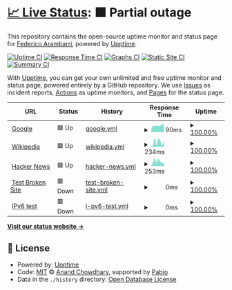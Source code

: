 # [📈 Live Status](https://demo.upptime.js.org): <!--live status--> **🟧 Partial outage**

This repository contains the open-source uptime monitor and status page for [Federico Arambarri](https://demo.upptime.js.org), powered by [Upptime](https://github.com/upptime/upptime).

[![Uptime CI](https://github.com/v-fearam/test-upptime/workflows/Uptime%20CI/badge.svg)](https://github.com/v-fearam/test-upptime/actions?query=workflow%3A%22Uptime+CI%22)
[![Response Time CI](https://github.com/v-fearam/test-upptime/workflows/Response%20Time%20CI/badge.svg)](https://github.com/v-fearam/test-upptime/actions?query=workflow%3A%22Response+Time+CI%22)
[![Graphs CI](https://github.com/v-fearam/test-upptime/workflows/Graphs%20CI/badge.svg)](https://github.com/v-fearam/test-upptime/actions?query=workflow%3A%22Graphs+CI%22)
[![Static Site CI](https://github.com/v-fearam/test-upptime/workflows/Static%20Site%20CI/badge.svg)](https://github.com/v-fearam/test-upptime/actions?query=workflow%3A%22Static+Site+CI%22)
[![Summary CI](https://github.com/v-fearam/test-upptime/workflows/Summary%20CI/badge.svg)](https://github.com/v-fearam/test-upptime/actions?query=workflow%3A%22Summary+CI%22)

With [Upptime](https://upptime.js.org), you can get your own unlimited and free uptime monitor and status page, powered entirely by a GitHub repository. We use [Issues](https://github.com/v-fearam/test-upptime/issues) as incident reports, [Actions](https://github.com/v-fearam/test-upptime/actions) as uptime monitors, and [Pages](https://demo.upptime.js.org) for the status page.

<!--start: status pages-->
<!-- This summary is generated by Upptime (https://github.com/upptime/upptime) -->
<!-- Do not edit this manually, your changes will be overwritten -->
<!-- prettier-ignore -->
| URL | Status | History | Response Time | Uptime |
| --- | ------ | ------- | ------------- | ------ |
| <img alt="" src="https://icons.duckduckgo.com/ip3/www.google.com.ico" height="13"> [Google](https://www.google.com) | 🟩 Up | [google.yml](https://github.com/v-fearam/test-upptime/commits/HEAD/history/google.yml) | <details><summary><img alt="Response time graph" src="./graphs/google/response-time-week.png" height="20"> 90ms</summary><br><a href="https://v-fearam.github.io/test-upptime/history/google"><img alt="Response time 109" src="https://img.shields.io/endpoint?url=https%3A%2F%2Fraw.githubusercontent.com%2Fv-fearam%2Ftest-upptime%2FHEAD%2Fapi%2Fgoogle%2Fresponse-time.json"></a><br><a href="https://v-fearam.github.io/test-upptime/history/google"><img alt="24-hour response time 74" src="https://img.shields.io/endpoint?url=https%3A%2F%2Fraw.githubusercontent.com%2Fv-fearam%2Ftest-upptime%2FHEAD%2Fapi%2Fgoogle%2Fresponse-time-day.json"></a><br><a href="https://v-fearam.github.io/test-upptime/history/google"><img alt="7-day response time 90" src="https://img.shields.io/endpoint?url=https%3A%2F%2Fraw.githubusercontent.com%2Fv-fearam%2Ftest-upptime%2FHEAD%2Fapi%2Fgoogle%2Fresponse-time-week.json"></a><br><a href="https://v-fearam.github.io/test-upptime/history/google"><img alt="30-day response time 118" src="https://img.shields.io/endpoint?url=https%3A%2F%2Fraw.githubusercontent.com%2Fv-fearam%2Ftest-upptime%2FHEAD%2Fapi%2Fgoogle%2Fresponse-time-month.json"></a><br><a href="https://v-fearam.github.io/test-upptime/history/google"><img alt="1-year response time 109" src="https://img.shields.io/endpoint?url=https%3A%2F%2Fraw.githubusercontent.com%2Fv-fearam%2Ftest-upptime%2FHEAD%2Fapi%2Fgoogle%2Fresponse-time-year.json"></a></details> | <details><summary><a href="https://v-fearam.github.io/test-upptime/history/google">100.00%</a></summary><a href="https://v-fearam.github.io/test-upptime/history/google"><img alt="All-time uptime 100.00%" src="https://img.shields.io/endpoint?url=https%3A%2F%2Fraw.githubusercontent.com%2Fv-fearam%2Ftest-upptime%2FHEAD%2Fapi%2Fgoogle%2Fuptime.json"></a><br><a href="https://v-fearam.github.io/test-upptime/history/google"><img alt="24-hour uptime 100.00%" src="https://img.shields.io/endpoint?url=https%3A%2F%2Fraw.githubusercontent.com%2Fv-fearam%2Ftest-upptime%2FHEAD%2Fapi%2Fgoogle%2Fuptime-day.json"></a><br><a href="https://v-fearam.github.io/test-upptime/history/google"><img alt="7-day uptime 100.00%" src="https://img.shields.io/endpoint?url=https%3A%2F%2Fraw.githubusercontent.com%2Fv-fearam%2Ftest-upptime%2FHEAD%2Fapi%2Fgoogle%2Fuptime-week.json"></a><br><a href="https://v-fearam.github.io/test-upptime/history/google"><img alt="30-day uptime 99.89%" src="https://img.shields.io/endpoint?url=https%3A%2F%2Fraw.githubusercontent.com%2Fv-fearam%2Ftest-upptime%2FHEAD%2Fapi%2Fgoogle%2Fuptime-month.json"></a><br><a href="https://v-fearam.github.io/test-upptime/history/google"><img alt="1-year uptime 99.99%" src="https://img.shields.io/endpoint?url=https%3A%2F%2Fraw.githubusercontent.com%2Fv-fearam%2Ftest-upptime%2FHEAD%2Fapi%2Fgoogle%2Fuptime-year.json"></a></details>
| <img alt="" src="https://icons.duckduckgo.com/ip3/en.wikipedia.org.ico" height="13"> [Wikipedia](https://en.wikipedia.org) | 🟩 Up | [wikipedia.yml](https://github.com/v-fearam/test-upptime/commits/HEAD/history/wikipedia.yml) | <details><summary><img alt="Response time graph" src="./graphs/wikipedia/response-time-week.png" height="20"> 234ms</summary><br><a href="https://v-fearam.github.io/test-upptime/history/wikipedia"><img alt="Response time 195" src="https://img.shields.io/endpoint?url=https%3A%2F%2Fraw.githubusercontent.com%2Fv-fearam%2Ftest-upptime%2FHEAD%2Fapi%2Fwikipedia%2Fresponse-time.json"></a><br><a href="https://v-fearam.github.io/test-upptime/history/wikipedia"><img alt="24-hour response time 217" src="https://img.shields.io/endpoint?url=https%3A%2F%2Fraw.githubusercontent.com%2Fv-fearam%2Ftest-upptime%2FHEAD%2Fapi%2Fwikipedia%2Fresponse-time-day.json"></a><br><a href="https://v-fearam.github.io/test-upptime/history/wikipedia"><img alt="7-day response time 234" src="https://img.shields.io/endpoint?url=https%3A%2F%2Fraw.githubusercontent.com%2Fv-fearam%2Ftest-upptime%2FHEAD%2Fapi%2Fwikipedia%2Fresponse-time-week.json"></a><br><a href="https://v-fearam.github.io/test-upptime/history/wikipedia"><img alt="30-day response time 183" src="https://img.shields.io/endpoint?url=https%3A%2F%2Fraw.githubusercontent.com%2Fv-fearam%2Ftest-upptime%2FHEAD%2Fapi%2Fwikipedia%2Fresponse-time-month.json"></a><br><a href="https://v-fearam.github.io/test-upptime/history/wikipedia"><img alt="1-year response time 195" src="https://img.shields.io/endpoint?url=https%3A%2F%2Fraw.githubusercontent.com%2Fv-fearam%2Ftest-upptime%2FHEAD%2Fapi%2Fwikipedia%2Fresponse-time-year.json"></a></details> | <details><summary><a href="https://v-fearam.github.io/test-upptime/history/wikipedia">100.00%</a></summary><a href="https://v-fearam.github.io/test-upptime/history/wikipedia"><img alt="All-time uptime 100.00%" src="https://img.shields.io/endpoint?url=https%3A%2F%2Fraw.githubusercontent.com%2Fv-fearam%2Ftest-upptime%2FHEAD%2Fapi%2Fwikipedia%2Fuptime.json"></a><br><a href="https://v-fearam.github.io/test-upptime/history/wikipedia"><img alt="24-hour uptime 100.00%" src="https://img.shields.io/endpoint?url=https%3A%2F%2Fraw.githubusercontent.com%2Fv-fearam%2Ftest-upptime%2FHEAD%2Fapi%2Fwikipedia%2Fuptime-day.json"></a><br><a href="https://v-fearam.github.io/test-upptime/history/wikipedia"><img alt="7-day uptime 100.00%" src="https://img.shields.io/endpoint?url=https%3A%2F%2Fraw.githubusercontent.com%2Fv-fearam%2Ftest-upptime%2FHEAD%2Fapi%2Fwikipedia%2Fuptime-week.json"></a><br><a href="https://v-fearam.github.io/test-upptime/history/wikipedia"><img alt="30-day uptime 100.00%" src="https://img.shields.io/endpoint?url=https%3A%2F%2Fraw.githubusercontent.com%2Fv-fearam%2Ftest-upptime%2FHEAD%2Fapi%2Fwikipedia%2Fuptime-month.json"></a><br><a href="https://v-fearam.github.io/test-upptime/history/wikipedia"><img alt="1-year uptime 100.00%" src="https://img.shields.io/endpoint?url=https%3A%2F%2Fraw.githubusercontent.com%2Fv-fearam%2Ftest-upptime%2FHEAD%2Fapi%2Fwikipedia%2Fuptime-year.json"></a></details>
| <img alt="" src="https://icons.duckduckgo.com/ip3/news.ycombinator.com.ico" height="13"> [Hacker News](https://news.ycombinator.com) | 🟩 Up | [hacker-news.yml](https://github.com/v-fearam/test-upptime/commits/HEAD/history/hacker-news.yml) | <details><summary><img alt="Response time graph" src="./graphs/hacker-news/response-time-week.png" height="20"> 253ms</summary><br><a href="https://v-fearam.github.io/test-upptime/history/hacker-news"><img alt="Response time 451" src="https://img.shields.io/endpoint?url=https%3A%2F%2Fraw.githubusercontent.com%2Fv-fearam%2Ftest-upptime%2FHEAD%2Fapi%2Fhacker-news%2Fresponse-time.json"></a><br><a href="https://v-fearam.github.io/test-upptime/history/hacker-news"><img alt="24-hour response time 433" src="https://img.shields.io/endpoint?url=https%3A%2F%2Fraw.githubusercontent.com%2Fv-fearam%2Ftest-upptime%2FHEAD%2Fapi%2Fhacker-news%2Fresponse-time-day.json"></a><br><a href="https://v-fearam.github.io/test-upptime/history/hacker-news"><img alt="7-day response time 253" src="https://img.shields.io/endpoint?url=https%3A%2F%2Fraw.githubusercontent.com%2Fv-fearam%2Ftest-upptime%2FHEAD%2Fapi%2Fhacker-news%2Fresponse-time-week.json"></a><br><a href="https://v-fearam.github.io/test-upptime/history/hacker-news"><img alt="30-day response time 289" src="https://img.shields.io/endpoint?url=https%3A%2F%2Fraw.githubusercontent.com%2Fv-fearam%2Ftest-upptime%2FHEAD%2Fapi%2Fhacker-news%2Fresponse-time-month.json"></a><br><a href="https://v-fearam.github.io/test-upptime/history/hacker-news"><img alt="1-year response time 451" src="https://img.shields.io/endpoint?url=https%3A%2F%2Fraw.githubusercontent.com%2Fv-fearam%2Ftest-upptime%2FHEAD%2Fapi%2Fhacker-news%2Fresponse-time-year.json"></a></details> | <details><summary><a href="https://v-fearam.github.io/test-upptime/history/hacker-news">100.00%</a></summary><a href="https://v-fearam.github.io/test-upptime/history/hacker-news"><img alt="All-time uptime 100.00%" src="https://img.shields.io/endpoint?url=https%3A%2F%2Fraw.githubusercontent.com%2Fv-fearam%2Ftest-upptime%2FHEAD%2Fapi%2Fhacker-news%2Fuptime.json"></a><br><a href="https://v-fearam.github.io/test-upptime/history/hacker-news"><img alt="24-hour uptime 100.00%" src="https://img.shields.io/endpoint?url=https%3A%2F%2Fraw.githubusercontent.com%2Fv-fearam%2Ftest-upptime%2FHEAD%2Fapi%2Fhacker-news%2Fuptime-day.json"></a><br><a href="https://v-fearam.github.io/test-upptime/history/hacker-news"><img alt="7-day uptime 100.00%" src="https://img.shields.io/endpoint?url=https%3A%2F%2Fraw.githubusercontent.com%2Fv-fearam%2Ftest-upptime%2FHEAD%2Fapi%2Fhacker-news%2Fuptime-week.json"></a><br><a href="https://v-fearam.github.io/test-upptime/history/hacker-news"><img alt="30-day uptime 100.00%" src="https://img.shields.io/endpoint?url=https%3A%2F%2Fraw.githubusercontent.com%2Fv-fearam%2Ftest-upptime%2FHEAD%2Fapi%2Fhacker-news%2Fuptime-month.json"></a><br><a href="https://v-fearam.github.io/test-upptime/history/hacker-news"><img alt="1-year uptime 100.00%" src="https://img.shields.io/endpoint?url=https%3A%2F%2Fraw.githubusercontent.com%2Fv-fearam%2Ftest-upptime%2FHEAD%2Fapi%2Fhacker-news%2Fuptime-year.json"></a></details>
| <img alt="" src="https://icons.duckduckgo.com/ip3/thissitedoesnotexist.koj.co.ico" height="13"> [Test Broken Site](https://thissitedoesnotexist.koj.co) | 🟥 Down | [test-broken-site.yml](https://github.com/v-fearam/test-upptime/commits/HEAD/history/test-broken-site.yml) | <details><summary><img alt="Response time graph" src="./graphs/test-broken-site/response-time-week.png" height="20"> 0ms</summary><br><a href="https://v-fearam.github.io/test-upptime/history/test-broken-site"><img alt="Response time 0" src="https://img.shields.io/endpoint?url=https%3A%2F%2Fraw.githubusercontent.com%2Fv-fearam%2Ftest-upptime%2FHEAD%2Fapi%2Ftest-broken-site%2Fresponse-time.json"></a><br><a href="https://v-fearam.github.io/test-upptime/history/test-broken-site"><img alt="24-hour response time 0" src="https://img.shields.io/endpoint?url=https%3A%2F%2Fraw.githubusercontent.com%2Fv-fearam%2Ftest-upptime%2FHEAD%2Fapi%2Ftest-broken-site%2Fresponse-time-day.json"></a><br><a href="https://v-fearam.github.io/test-upptime/history/test-broken-site"><img alt="7-day response time 0" src="https://img.shields.io/endpoint?url=https%3A%2F%2Fraw.githubusercontent.com%2Fv-fearam%2Ftest-upptime%2FHEAD%2Fapi%2Ftest-broken-site%2Fresponse-time-week.json"></a><br><a href="https://v-fearam.github.io/test-upptime/history/test-broken-site"><img alt="30-day response time 0" src="https://img.shields.io/endpoint?url=https%3A%2F%2Fraw.githubusercontent.com%2Fv-fearam%2Ftest-upptime%2FHEAD%2Fapi%2Ftest-broken-site%2Fresponse-time-month.json"></a><br><a href="https://v-fearam.github.io/test-upptime/history/test-broken-site"><img alt="1-year response time 0" src="https://img.shields.io/endpoint?url=https%3A%2F%2Fraw.githubusercontent.com%2Fv-fearam%2Ftest-upptime%2FHEAD%2Fapi%2Ftest-broken-site%2Fresponse-time-year.json"></a></details> | <details><summary><a href="https://v-fearam.github.io/test-upptime/history/test-broken-site">100.00%</a></summary><a href="https://v-fearam.github.io/test-upptime/history/test-broken-site"><img alt="All-time uptime 100.00%" src="https://img.shields.io/endpoint?url=https%3A%2F%2Fraw.githubusercontent.com%2Fv-fearam%2Ftest-upptime%2FHEAD%2Fapi%2Ftest-broken-site%2Fuptime.json"></a><br><a href="https://v-fearam.github.io/test-upptime/history/test-broken-site"><img alt="24-hour uptime 100.00%" src="https://img.shields.io/endpoint?url=https%3A%2F%2Fraw.githubusercontent.com%2Fv-fearam%2Ftest-upptime%2FHEAD%2Fapi%2Ftest-broken-site%2Fuptime-day.json"></a><br><a href="https://v-fearam.github.io/test-upptime/history/test-broken-site"><img alt="7-day uptime 100.00%" src="https://img.shields.io/endpoint?url=https%3A%2F%2Fraw.githubusercontent.com%2Fv-fearam%2Ftest-upptime%2FHEAD%2Fapi%2Ftest-broken-site%2Fuptime-week.json"></a><br><a href="https://v-fearam.github.io/test-upptime/history/test-broken-site"><img alt="30-day uptime 100.00%" src="https://img.shields.io/endpoint?url=https%3A%2F%2Fraw.githubusercontent.com%2Fv-fearam%2Ftest-upptime%2FHEAD%2Fapi%2Ftest-broken-site%2Fuptime-month.json"></a><br><a href="https://v-fearam.github.io/test-upptime/history/test-broken-site"><img alt="1-year uptime 100.00%" src="https://img.shields.io/endpoint?url=https%3A%2F%2Fraw.githubusercontent.com%2Fv-fearam%2Ftest-upptime%2FHEAD%2Fapi%2Ftest-broken-site%2Fuptime-year.json"></a></details>
| <img alt="" src="https://icons.duckduckgo.com/ip3/null.ico" height="13"> [IPv6 test](forwardemail.net) | 🟥 Down | [i-pv6-test.yml](https://github.com/v-fearam/test-upptime/commits/HEAD/history/i-pv6-test.yml) | <details><summary><img alt="Response time graph" src="./graphs/i-pv6-test/response-time-week.png" height="20"> 0ms</summary><br><a href="https://v-fearam.github.io/test-upptime/history/i-pv6-test"><img alt="Response time 0" src="https://img.shields.io/endpoint?url=https%3A%2F%2Fraw.githubusercontent.com%2Fv-fearam%2Ftest-upptime%2FHEAD%2Fapi%2Fi-pv6-test%2Fresponse-time.json"></a><br><a href="https://v-fearam.github.io/test-upptime/history/i-pv6-test"><img alt="24-hour response time 0" src="https://img.shields.io/endpoint?url=https%3A%2F%2Fraw.githubusercontent.com%2Fv-fearam%2Ftest-upptime%2FHEAD%2Fapi%2Fi-pv6-test%2Fresponse-time-day.json"></a><br><a href="https://v-fearam.github.io/test-upptime/history/i-pv6-test"><img alt="7-day response time 0" src="https://img.shields.io/endpoint?url=https%3A%2F%2Fraw.githubusercontent.com%2Fv-fearam%2Ftest-upptime%2FHEAD%2Fapi%2Fi-pv6-test%2Fresponse-time-week.json"></a><br><a href="https://v-fearam.github.io/test-upptime/history/i-pv6-test"><img alt="30-day response time 0" src="https://img.shields.io/endpoint?url=https%3A%2F%2Fraw.githubusercontent.com%2Fv-fearam%2Ftest-upptime%2FHEAD%2Fapi%2Fi-pv6-test%2Fresponse-time-month.json"></a><br><a href="https://v-fearam.github.io/test-upptime/history/i-pv6-test"><img alt="1-year response time 0" src="https://img.shields.io/endpoint?url=https%3A%2F%2Fraw.githubusercontent.com%2Fv-fearam%2Ftest-upptime%2FHEAD%2Fapi%2Fi-pv6-test%2Fresponse-time-year.json"></a></details> | <details><summary><a href="https://v-fearam.github.io/test-upptime/history/i-pv6-test">100.00%</a></summary><a href="https://v-fearam.github.io/test-upptime/history/i-pv6-test"><img alt="All-time uptime 100.00%" src="https://img.shields.io/endpoint?url=https%3A%2F%2Fraw.githubusercontent.com%2Fv-fearam%2Ftest-upptime%2FHEAD%2Fapi%2Fi-pv6-test%2Fuptime.json"></a><br><a href="https://v-fearam.github.io/test-upptime/history/i-pv6-test"><img alt="24-hour uptime 100.00%" src="https://img.shields.io/endpoint?url=https%3A%2F%2Fraw.githubusercontent.com%2Fv-fearam%2Ftest-upptime%2FHEAD%2Fapi%2Fi-pv6-test%2Fuptime-day.json"></a><br><a href="https://v-fearam.github.io/test-upptime/history/i-pv6-test"><img alt="7-day uptime 100.00%" src="https://img.shields.io/endpoint?url=https%3A%2F%2Fraw.githubusercontent.com%2Fv-fearam%2Ftest-upptime%2FHEAD%2Fapi%2Fi-pv6-test%2Fuptime-week.json"></a><br><a href="https://v-fearam.github.io/test-upptime/history/i-pv6-test"><img alt="30-day uptime 100.00%" src="https://img.shields.io/endpoint?url=https%3A%2F%2Fraw.githubusercontent.com%2Fv-fearam%2Ftest-upptime%2FHEAD%2Fapi%2Fi-pv6-test%2Fuptime-month.json"></a><br><a href="https://v-fearam.github.io/test-upptime/history/i-pv6-test"><img alt="1-year uptime 100.00%" src="https://img.shields.io/endpoint?url=https%3A%2F%2Fraw.githubusercontent.com%2Fv-fearam%2Ftest-upptime%2FHEAD%2Fapi%2Fi-pv6-test%2Fuptime-year.json"></a></details>

<!--end: status pages-->

[**Visit our status website →**](https://demo.upptime.js.org)

## 📄 License

- Powered by: [Upptime](https://github.com/upptime/upptime)
- Code: [MIT](./LICENSE) © [Anand Chowdhary](https://anandchowdhary.com), supported by [Pabio](https://pabio.com)
- Data in the `./history` directory: [Open Database License](https://opendatacommons.org/licenses/odbl/1-0/)
